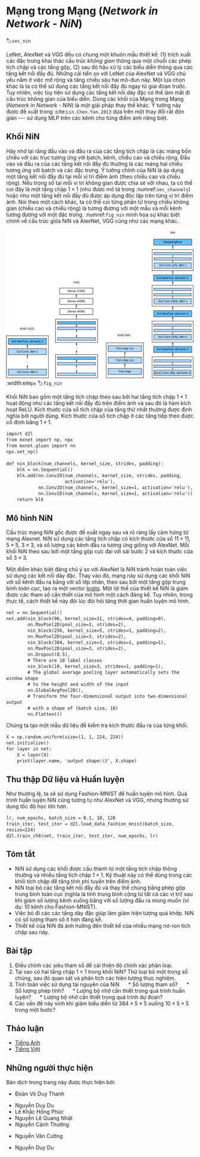 <!-- ===================== Bắt đầu dịch Phần 1 ==================== -->
<!-- ========================================= REVISE PHẦN 1 - BẮT ĐẦU =================================== -->

<!--
# Network in Network (NiN)
-->

# Mạng trong Mạng (_Network in Network - NiN_)
:label:`sec_nin`

<!--
LeNet, AlexNet, and VGG all share a common design pattern: extract features exploiting *spatial* structure via a sequence of convolutions and pooling layers
and then post-process the representations via fully-connected layers.
The improvements upon LeNet by AlexNet and VGG mainly lie in how these later networks widen and deepen these two modules.
Alternatively, one could imagine using fully-connected layers earlier in the process.
However, a careless use of dense layers might give up the spatial structure of the representation entirely,
Network in Network (NiN) blocks offer an alternative.
They were proposed in :cite:`Lin.Chen.Yan.2013` based on a very simple insight---to use an MLP on the channels for each pixel separately.
-->

LeNet, AlexNet và VGG đều có chung một khuôn mẫu thiết kế: (1) trích xuất các đặc trưng khai thác cấu trúc *không gian* thông qua một chuỗi các phép tích chập và các tầng gộp, (2) sau đó hậu xử lý các biểu diễn thông qua các tầng kết nối đầy đủ. 
Những cải tiến so với LeNet của AlexNet và VGG chủ yếu nằm ở việc mở rộng và tăng chiều sâu hai mô-đun này. 
Một lựa chọn khác là ta có thể sử dụng các tầng kết nối đầy đủ ngay từ giai đoạn trước.
Tuy nhiên, việc tùy tiện sử dụng các tầng kết nối dày đặc có thể làm mất đi cấu trúc không gian của biểu diễn. 
Dùng các khối của Mạng trong Mạng (_Network in Network - NiN_) là một giải pháp thay thế khác. 
Ý tưởng này được đề xuất trong :cite:`Lin.Chen.Yan.2013` dựa trên một thay đổi rất đơn giản --- sử dụng MLP trên các kênh cho từng điểm ảnh riêng biệt. 

<!--
## NiN Blocks
-->

## Khối NiN

<!--
Recall that the inputs and outputs of convolutional layers consist of four-dimensional arrays with axes corresponding to the batch, channel, height, and width.
Also recall that the inputs and outputs of fully-connected layers are typically two-dimensional arrays corresponding to the batch, and features.
The idea behind NiN is to apply a fully-connected layer at each pixel location (for each height and  width).
If we tie the weights across each spatial location, we could think of this as a $1\times 1$ convolutional layer
(as described in :numref:`sec_channels`) or as a fully-connected layer acting independently on each pixel location.
Another way to view this is to think of each element in the spatial dimension (height and width) as equivalent to an example
and the channel as equivalent to a feature. :numref:`fig_nin` illustrates the main structural differences between NiN and AlexNet, VGG, and other networks.
-->


Hãy nhớ lại rằng đầu vào và đầu ra của các tầng tích chập là các mảng bốn chiều với các trục tương ứng với batch, kênh, chiều cao và chiều rộng. 
Đầu vào và đầu ra của các tầng kết nối đầy đủ thường là các mảng hai chiều tương ứng với batch và các đặc trưng. 
Ý tưởng chính của NiN là áp dụng một tầng kết nối đầy đủ tại mỗi vị trí điểm ảnh (theo chiều cao và chiều rộng). 
Nếu trọng số tại mỗi vị trí không gian được chia sẻ với nhau, ta có thể coi đây là một tầng chập $1\times 1$ (như được mô tả trong :numref:`sec_channels`) hoặc như một tầng kết nối đầy đủ được áp dụng độc lập trên từng vị trí điểm ảnh. 
Nói theo một cách khác, ta có thể coi từng phần tử trong chiều không gian (chiều cao và chiều rộng) là tương đương với một mẫu 
và mỗi kênh tương đương với một đặc trưng. :numref:`fig_nin` minh họa sự khác biệt chính về cấu trúc giữa NiN và AlexNet, VGG cũng như các mạng khác. 

<!--
![The figure on the left shows the network structure of AlexNet and VGG, and the figure on the right shows the network structure of NiN. ](../img/nin.svg)
-->

![Hình bên trái biểu diễn cấu trúc mạng của AlexNet và VGG, và hình bênh phải biểu diễn cấu trúc mạng của NiN](../img/nin.svg)
:width:`600px`
:label:`fig_nin`


<!--
The NiN block consists of one convolutional layer followed by two $1\times 1$ convolutional layers that act as per-pixel fully-connected layers with ReLU activations.
The convolution width of the first layer is typically set by the user.
The subsequent widths are fixed to $1 \times 1$.
-->

Khối NiN bao gồm một tầng tích chập theo sau bởi hai tầng tích chập $1\times 1$ hoạt động như các tầng kết nối đầy đủ trên điểm ảnh và sau đó là hàm kích hoạt ReLU. 
Kích thước cửa sổ tích chập của tầng thứ nhất thường được định nghĩa bởi người dùng. 
Kích thước cửa sổ tích chập ở các tầng tiếp theo được cố định bằng $1 \times 1$. 

```{.python .input  n=2}
import d2l
from mxnet import np, npx
from mxnet.gluon import nn
npx.set_np()

def nin_block(num_channels, kernel_size, strides, padding):
    blk = nn.Sequential()
    blk.add(nn.Conv2D(num_channels, kernel_size, strides, padding,
                      activation='relu'),
            nn.Conv2D(num_channels, kernel_size=1, activation='relu'),
            nn.Conv2D(num_channels, kernel_size=1, activation='relu'))
    return blk
```

<!-- ===================== Kết thúc dịch Phần 1 ===================== -->

<!-- ===================== Bắt đầu dịch Phần 2 ===================== -->

<!-- ========================================= REVISE PHẦN 1 - KẾT THÚC ===================================-->

<!-- ========================================= REVISE PHẦN 2 - BẮT ĐẦU ===================================-->

<!--
## NiN Model
-->

## Mô hình NiN

<!--
The original NiN network was proposed shortly after AlexNet and clearly draws some inspiration.
NiN uses convolutional layers with window shapes of $11\times 11$, $5\times 5$, and $3\times 3$, and the corresponding numbers of output channels are the same as in AlexNet.
Each NiN block is followed by a maximum pooling layer with a stride of 2 and a window shape of $3\times 3$.
-->

Cấu trúc mạng NiN gốc được đề xuất ngay sau và rõ ràng lấy cảm hứng từ mạng Alexnet.
NiN sử dụng các tầng tích chập có kích thước cửa sổ $11\times 11$, $5\times 5$, $3\times 3$, và số lượng các kênh đầu ra tương ứng giống với AlexNet.
Mỗi khối NiN theo sau bởi một tầng gộp cực đại với sải bước 2 và kích thước cửa sổ $3\times 3$. 

<!--
Once significant difference between NiN and AlexNet is that NiN avoids dense connections altogether.
Instead, NiN uses an NiN block with a number of output channels equal to the number of label classes, followed by a *global* average pooling layer,
yielding a vector of [logits](https://en.wikipedia.org/wiki/Logit).
One advantage of NiN's design is that it significantly reduces the number of required model parameters.
However, in practice, this design sometimes requires increased model training time.
-->

Một điểm khác biệt đáng chú ý so với AlexNet là NiN tránh hoàn toàn việc sử dụng các kết nối dày đặc. 
Thay vào đó, mạng này sử dụng các khối NiN với số kênh đầu ra bằng với số lớp nhãn, theo sau bởi một tầng gộp trung bình *toàn cục*, 
tạo ra một vector [logits](https://en.wikipedia.org/wiki/Logit).
Một lợi thế của thiết kế NiN là giảm được các tham số cần thiết của mô hình một cách đáng kể. 
Tuy nhiên, trong thực tế, cách thiết kế này đôi lúc đòi hỏi tăng thời gian huấn luyện mô hình. 

```{.python .input  n=9}
net = nn.Sequential()
net.add(nin_block(96, kernel_size=11, strides=4, padding=0),
        nn.MaxPool2D(pool_size=3, strides=2),
        nin_block(256, kernel_size=5, strides=1, padding=2),
        nn.MaxPool2D(pool_size=3, strides=2),
        nin_block(384, kernel_size=3, strides=1, padding=1),
        nn.MaxPool2D(pool_size=3, strides=2),
        nn.Dropout(0.5),
        # There are 10 label classes
        nin_block(10, kernel_size=3, strides=1, padding=1),
        # The global average pooling layer automatically sets the window shape
        # to the height and width of the input
        nn.GlobalAvgPool2D(),
        # Transform the four-dimensional output into two-dimensional output
        # with a shape of (batch size, 10)
        nn.Flatten())
```

<!--
We create a data example to see the output shape of each block.
-->

Chúng ta tạo một mẫu dữ liệu để kiểm tra kích thước đầu ra của từng khối. 

```{.python .input}
X = np.random.uniform(size=(1, 1, 224, 224))
net.initialize()
for layer in net:
    X = layer(X)
    print(layer.name, 'output shape:\t', X.shape)
```

<!-- ===================== Kết thúc dịch Phần 2 ===================== -->

<!-- ===================== Bắt đầu dịch Phần 3 ===================== -->

<!--
## Data Acquisition and Training
-->

## Thu thập Dữ liệu và Huấn luyện

<!--
As before we use Fashion-MNIST to train the model.
NiN's training is similar to that for AlexNet and VGG, but it often uses a larger learning rate.
-->

Như thường lệ, ta sẽ sử dụng Fashion-MNIST để huấn luyện mô hình. 
Quá trình huấn luyện NiN cũng tương tự như AlexNet và VGG, nhưng thường sử dụng tốc độ học lớn hơn. 

```{.python .input}
lr, num_epochs, batch_size = 0.1, 10, 128
train_iter, test_iter = d2l.load_data_fashion_mnist(batch_size, resize=224)
d2l.train_ch6(net, train_iter, test_iter, num_epochs, lr)
```

<!--
## Summary
-->

## Tóm tắt

<!--
* NiN uses blocks consisting of a convolutional layer and multiple $1\times 1$ convolutional layer. This can be used within the convolutional stack to allow for more per-pixel nonlinearity.
* NiN removes the fully connected layers and replaces them with global average pooling (i.e., summing over all locations) after reducing the number of channels to the desired number of outputs (e.g., 10 for Fashion-MNIST).
* Removing the dense layers reduces overfitting. NiN has dramatically fewer parameters.
* The NiN design influenced many subsequent convolutional neural networks designs.
-->

* NiN sử dụng các khối được cấu thành từ một tầng tích chập thông thường và nhiều tầng tích chập $1\times 1$. 
Kỹ thuật này có thể dùng trong các khối tích chập để tăng tính phi tuyến trên điểm ảnh. 
* NiN loại bỏ các tầng kết nối đầy đủ và thay thế chúng bằng phép gộp trung bình toàn cục (nghĩa là tính trung bình cộng từ tất cả các vị trí) sau khi giảm số lượng kênh xuống bằng với số lượng đầu ra mong muốn (ví dụ: 10 kênh cho Fashion-MNIST). 
* Việc bỏ đi các các tầng dày đặc giúp làm giảm hiện tượng quá khớp. NiN có số lượng tham số ít hơn đáng kể. 
* Thiết kế của NiN đã ảnh hưởng đến thiết kế của nhiều mạng nơ-ron tích chập sau này. 

<!--
## Exercises
-->

## Bài tập

<!--
1. Tune the hyper-parameters to improve the classification accuracy.
2. Why are there two $1\times 1$ convolutional layers in the NiN block? Remove one of them, and then observe and analyze the experimental phenomena.
3. Calculate the resource usage for NiN
    * What is the number of parameters?
    * What is the amount of computation?
    * What is the amount of memory needed during training?
    * What is the amount of memory needed during inference?
4. What are possible problems with reducing the $384 \times 5 \times 5$ representation to a $10 \times 5 \times 5$ representation in one step?
-->

1. Điều chỉnh các siêu tham số để cải thiện độ chính xác phân loại.
2. Tại sao có hai tầng chập $1\times 1$ trong khối NiN? Thử loại bỏ một trong số chúng, sau đó quan sát và phân tích các hiện tượng thực nghiệm.
3. Tính toán việc sử dụng tài nguyên của NiN 
     * Số lượng tham số? 
     * Số lượng phép tính? 
     * Lượng bộ nhớ cần thiết trong quá trình huấn luyện? 
     * Lượng bộ nhớ cần thiết trong quá trình dự đoán? 
4. Các vấn đề nảy sinh khi giảm biểu diễn từ $384 \times 5 \times 5$ xuống $10 \times 5 \times 5$ trong một bước? 

<!-- ===================== Kết thúc dịch Phần 3 ===================== -->
<!-- ========================================= REVISE PHẦN 2 - KẾT THÚC ===================================-->

<!--
## [Discussions](https://discuss.mxnet.io/t/2356)
-->

## Thảo luận
* [Tiếng Anh](https://discuss.mxnet.io/t/2356)
* [Tiếng Việt](https://forum.machinelearningcoban.com/c/d2l)

## Những người thực hiện
Bản dịch trong trang này được thực hiện bởi:
<!--
Tác giả của mỗi Pull Request điền tên mình và tên những người review mà bạn thấy
hữu ích vào từng phần tương ứng. Mỗi dòng một tên, bắt đầu bằng dấu `*`.

Lưu ý:
* Nếu reviewer không cung cấp tên, bạn có thể dùng tên tài khoản GitHub của họ
với dấu `@` ở đầu. Ví dụ: @aivivn.

* Tên đầy đủ của các reviewer có thể được tìm thấy tại https://github.com/aivivn/d2l-vn/blob/master/docs/contributors_info.md
-->

* Đoàn Võ Duy Thanh
<!-- Phần 1 -->
* Nguyễn Duy Du
* Lê Khắc Hồng Phúc
* Nguyễn Lê Quang Nhật
* Nguyễn Cảnh Thướng

<!-- Phần 2 -->
* Nguyễn Văn Cường

<!-- Phần 3 -->
* Nguyễn Duy Du
